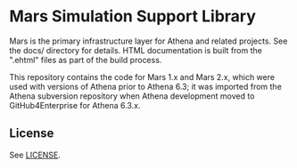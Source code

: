 # Mars Simulation Support Library

Mars is the primary infrastructure layer for Athena and related projects.  See the docs/ directory for details.  HTML documentation is built from the ".ehtml" files as part of the build process.

This repository contains the code for Mars 1.x and Mars 2.x, which were used with versions of Athena prior to Athena 6.3; it was imported from the Athena subversion repository when Athena development moved to GitHub4Enterprise for Athena 6.3.x.

## License

See [LICENSE](LICENSE).
